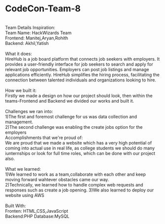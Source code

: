 # CodeCon-Team-8
<br>Team Details
Inspiration: <br>
Team Name: HackWizards Team<br>
Frontend: Manitej,Aryan,Rohith<br>
Backend: Akhil,Yatish<br>
<br>
What it does: <br>
HireHub is a job board platform that connects job seekers with employers. It provides a user-friendly interface for job seekers to search and apply for relevant job opportunities. Employers can post job listings and manage applications efficiently. HireHub simplifies the hiring process, facilitating the connection between talented individuals and organizations looking to hire.<br>
<br>
How we built it: <br>
Firstly we made a design on how our project should look, then within the teams-Frontend and Backend we divided our works and built it.<br>
<br>
Challenges we ran into: <br>
1)The first and foremost challenge for us was data collection and management.<br>
2)The second challenge was enabling the create jobs option for the employers
<br>
Accomplishments that we're proud of: <br>
We are proud that we made a website which has a very high potential of coming into actual use in real life, as college students we should do many iunternships or look for full time roles, which can be done with our project also.<br>
<br>
What we learned: <br>
1)We learned to work as a team,collaborate with each other  and keep moving forward wahtever obstacles came our way.<br>
2)Technically, we learned how to handle complex web requests and responses such as create a job opening.
3)We also learned to deploy our website using AWS<br>
<br>
Built With: <br>
Fronten: HTML,CSS,JavaScript<br>
Backend:PHP
Database:MySQL

